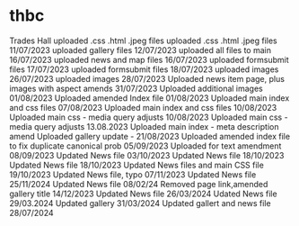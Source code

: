 # thbc
Trades Hall
uploaded .css .html .jpeg files
uploaded .css .html .jpeg files 11/07/2023
uploaded gallery files 12/07/2023
uploaded all files to main 16/07/2023
uploaded news and map files 16/07/2023
uploaded formsubmit files 17/07/2023
uploaded formsubmit files 18/07/2023
uploaded images 26/07/2023
uploaded images 28/07/2023
Uploaded news item page, plus images with aspect amends 31/07/2023
Uploaded additional images 01/08/2023
Uploaded amended Index file 01/08/2023
Uploaded main index and css files 07/08/2023
Uploaded main index and css files 10/08/2023
Uploaded main css - media query adjusts 10/08/2023
Uploaded main css - media query adjusts 13.08.2023
Uploaded main index - meta description amend
Uploaded gallery update - 21/08/2023
Uploaded amended index file to fix duplicate canonical prob 05/09/2023
Uploaded for text amendment 08/09/2023
Updated News file 03/10/2023
Updated News file 18/10/2023
Updated News file 18/10/2023
Updated News files and main CSS file 19/10/2023
Updated News file, typo 07/11/2023
Updated News file 25/11/2024
Updated News file 08/02/24
Removed page link,amended gallery title 14/12/2023
Updated News file 26/03/2024
Udated News file 29/03.2024
Updated gallery 31/03/2024
Updated gallert and news file 28/07/2024
